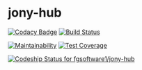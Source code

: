 # jony-hub

[![Codacy Badge](https://app.codacy.com/project/badge/Grade/ba8a7dddf06e478aa8d4ad5059144f76)](https://www.codacy.com?utm_source=github.com&amp;utm_medium=referral&amp;utm_content=fgsoftware1/jony-hub&amp;utm_campaign=Badge_Grade)
[![Build Status](https://travis-ci.com/fgsoftware1/jony-hub.svg?token=kvoUm8DVqHAYHrybsVyT&branch=main)](https://travis-ci.com/fgsoftware1/jony-hub)

[![Maintainability](https://api.codeclimate.com/v1/badges/0521624ad07f7251fa1f/maintainability)](https://codeclimate.com/github/fgsoftware1/jony-hub/maintainability)
[![Test Coverage](https://api.codeclimate.com/v1/badges/0521624ad07f7251fa1f/test_coverage)](https://codeclimate.com/github/fgsoftware1/jony-hub/test_coverage)

[![Codeship Status for fgsoftware1/jony-hub](https://app.codeship.com/projects/3d44e8d0-ead0-0138-34e5-4a9370ce5fe9/status?branch=master)](https://app.codeship.com/projects/412909)
